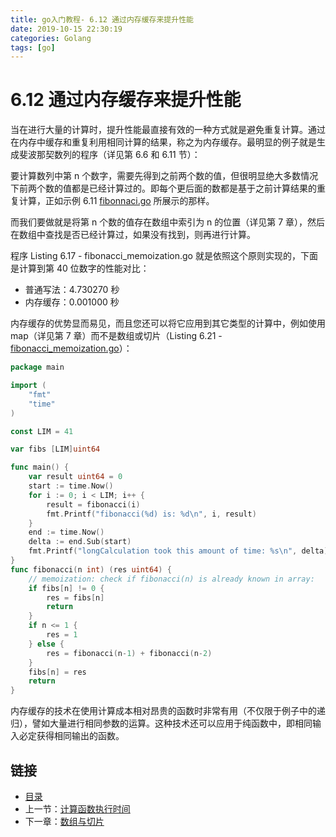 ```yaml
---
title: go入门教程- 6.12 通过内存缓存来提升性能   
date: 2019-10-15 22:30:19   
categories: Golang   
tags: [go]   
---
```

# 6.12 通过内存缓存来提升性能

当在进行大量的计算时，提升性能最直接有效的一种方式就是避免重复计算。通过在内存中缓存和重复利用相同计算的结果，称之为内存缓存。最明显的例子就是生成斐波那契数列的程序（详见第 6.6 和 6.11 节）：

要计算数列中第 n 个数字，需要先得到之前两个数的值，但很明显绝大多数情况下前两个数的值都是已经计算过的。即每个更后面的数都是基于之前计算结果的重复计算，正如示例 6.11 [fibonnaci.go](examples/chapter_6/fibonacci.go) 所展示的那样。

而我们要做就是将第 n 个数的值存在数组中索引为 n 的位置（详见第 7 章），然后在数组中查找是否已经计算过，如果没有找到，则再进行计算。

程序 Listing 6.17 - fibonacci_memoization.go 就是依照这个原则实现的，下面是计算到第 40 位数字的性能对比：

- 普通写法：4.730270 秒
- 内存缓存：0.001000 秒

内存缓存的优势显而易见，而且您还可以将它应用到其它类型的计算中，例如使用 map（详见第 7 章）而不是数组或切片（Listing 6.21 - [fibonacci_memoization.go](examples/chapter_6/fibonacci_memoization.go)）：

```go
package main

import (
	"fmt"
	"time"
)

const LIM = 41

var fibs [LIM]uint64

func main() {
	var result uint64 = 0
	start := time.Now()
	for i := 0; i < LIM; i++ {
		result = fibonacci(i)
		fmt.Printf("fibonacci(%d) is: %d\n", i, result)
	}
	end := time.Now()
	delta := end.Sub(start)
	fmt.Printf("longCalculation took this amount of time: %s\n", delta)
}
func fibonacci(n int) (res uint64) {
	// memoization: check if fibonacci(n) is already known in array:
	if fibs[n] != 0 {
		res = fibs[n]
		return
	}
	if n <= 1 {
		res = 1
	} else {
		res = fibonacci(n-1) + fibonacci(n-2)
	}
	fibs[n] = res
	return
}
```

内存缓存的技术在使用计算成本相对昂贵的函数时非常有用（不仅限于例子中的递归），譬如大量进行相同参数的运算。这种技术还可以应用于纯函数中，即相同输入必定获得相同输出的函数。

## 链接

- [目录](https://blog.zshipu.com/2019/10/15/golang/20191015/directory/)
- 上一节：[计算函数执行时间](file://06.11.md)
- 下一章：[数组与切片](file://07.0.md)
